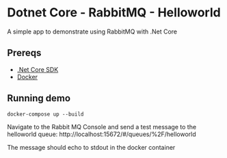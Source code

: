 # Dotnet Core - RabbitMQ - Helloworld

A simple app to demonstrate using RabbitMQ with .Net Core

## Prereqs
- [.Net Core SDK](https://dotnet.microsoft.com/download/dotnet-core/3.1)
- [Docker](https://www.docker.com)

## Running demo
```shell
docker-compose up --build
```

Navigate to the Rabbit MQ Console and send a test message to the helloworld queue:
http://localhost:15672/#/queues/%2F/helloworld

The message should echo to stdout in the docker container